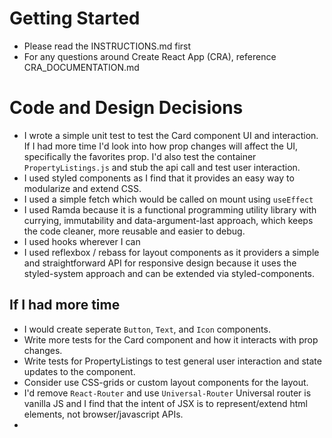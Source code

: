 # Getting Started

- Please read the INSTRUCTIONS.md first
- For any questions around Create React App (CRA), reference
  CRA_DOCUMENTATION.md

# Code and Design Decisions

- I wrote a simple unit test to test the Card component UI and interaction.  If I had more time I'd look into how prop changes will affect the UI, specifically the favorites prop.  I'd also test the container `PropertyListings.js` and stub the api call and test user interaction.
- I used styled components as I find that it provides an easy way to modularize and extend CSS.
- I used a simple fetch which would be called on mount using `useEffect`
- I used Ramda because it is a functional programming utility library with currying, immutability and data-argument-last approach, which keeps the code cleaner, more reusable and easier to debug.
- I used hooks wherever I can
- I used reflexbox / rebass for layout components as it providers a simple and straightforward API for responsive design because it uses the styled-system approach and can be extended via styled-components.

## If I had more time

- I would create seperate `Button`, `Text`, and `Icon` components.
- Write more tests for the Card component and how it interacts with prop changes.
- Write tests for PropertyListings to test general user interaction and state updates to the component.
- Consider use CSS-grids or custom layout components for the layout.
- I'd remove `React-Router` and use `Universal-Router` Universal router is vanilla JS and I find that the intent of JSX is to represent/extend html elements, not browser/javascript APIs.
-

<!-- Please document your code & design decisions here. -->
